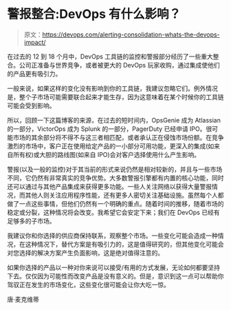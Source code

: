 # 警报整合:DevOps 有什么影响？

> 原文：<https://devops.com/alerting-consolidation-whats-the-devops-impact/>

在过去的 12 到 18 个月中，DevOps 工具链的监控和警报部分经历了一些重大整合。公司正准备与世界竞争，或者被更大的 DevOps 玩家收购，通过集成使他们的产品更有吸引力。

一般来说，如果这样的变化没有影响到你的工具链，我建议忽略它们。例外情况是，整个子市场可能需要联合起来才能生存，因为这意味着在某个时候你的工具链可能会受到影响。

所以，回顾一下这篇博客的来源，在过去的短时间内，OpsGenie 成为 Atlassian 的一部分，VictorOps 成为 Splunk 的一部分，PagerDuty 已经申请 IPO。很可能市场的其余部分将不得不与这三者相匹配，或者承认正在侵蚀市场份额。在竞争激烈的市场中，客户正在使用给定产品的一小部分可用功能，更深入的集成(如来自所有权)或大胆的路线图(如来自 IPO)会对客户选择使用什么产生影响。

警报(以及一般的监控)对于其当前的形式来说仍然是相对较新的，并且与一些市场不同，它仍然有非常真实的竞争优势。大多数警报引擎都有内置的核心功能，同时还可以通过与其他产品集成来获得更多功能。一些人关注网络以获得大量警报情况，而其他人则关注应用程序性能，还有更多人密切关注基础设施。虽然每个人都做了一点这些事情，但他们仍然有一个明确的重点。随着时间的推移，随着市场的稳定或分裂，这种情况将会改变。我希望它会安定下来；我们在 DevOps 已经有足够多的子市场。

我建议你和你选择的供应商保持联系，观察整个市场。一些变化可能会造成一种情况，在这种情况下，替代方案是有吸引力的，这是值得研究的，但其他变化可能会对您选择的解决方案产生负面影响，这是绝对值得注意的。

如果你选择的产品以一种对你来说可以接受/有用的方式发展，无论如何都要坚持下去。仅仅因为可能性而改变产品是没有意义的。但是，意识到这一点可以帮助你驾驭正在发生的市场变化，这些变化很可能会让你大吃一惊。

唐·麦克维蒂